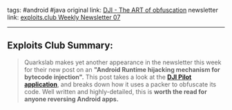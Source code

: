 tags: #android #java
original link:  [DJI - The ART of obfuscation](https://blog.quarkslab.com/dji-the-art-of-obfuscation.html?ref=blog.exploits.club)
newsletter link: [exploits.club Weekly Newsletter 07](https://blog.exploits.club/exploits-club-weekly-newsletter-07/) 

---
## Exploits Club Summary:
> Quarkslab makes yet another appearance in the newsletter this week for their new post on an **"Android Runtime hijacking mechanism for bytecode injection".** This post takes a look at the [**DJI Pilot application**](https://www.dji.com/downloads/djiapp/dji-pilot?ref=blog.exploits.club), and breaks down how it uses a packer to obfuscate its code. Well written and highly-detailed, this is **worth the read for anyone reversing Android apps.** 